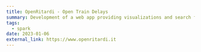 ```yaml
---
title: OpenRitardi - Open Train Delays
summary: Development of a web app providing visualizations and search functionalities on train delays in Italy. Our goal is to spread awareness about the quality of the service and prompt the company handling the railway system, to publish their data.
tags:
  - spark
date: 2023-01-06
external_link: https://www.openritardi.it
---
```

